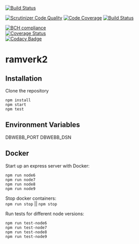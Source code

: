 
[![Build Status](https://travis-ci.org/Paikz/ramverk2.svg?branch=master)](https://travis-ci.org/Paikz/ramverk2)  

[![Scrutinizer Code Quality](https://scrutinizer-ci.com/g/Paikz/ramverk2/badges/quality-score.png?b=master)](https://scrutinizer-ci.com/g/Paikz/ramverk2/?branch=master)
[![Code Coverage](https://scrutinizer-ci.com/g/Paikz/ramverk2/badges/coverage.png?b=master)](https://scrutinizer-ci.com/g/Paikz/ramverk2/?branch=master)
[![Build Status](https://scrutinizer-ci.com/g/Paikz/ramverk2/badges/build.png?b=master)](https://scrutinizer-ci.com/g/Paikz/ramverk2/build-status/master)  

[![BCH compliance](https://bettercodehub.com/edge/badge/Paikz/ramverk2?branch=master)](https://bettercodehub.com/)  
[![Coverage Status](https://coveralls.io/repos/github/Paikz/ramverk2/badge.svg?branch=master)](https://coveralls.io/github/Paikz/ramverk2?branch=master)  
[![Codacy Badge](https://api.codacy.com/project/badge/Grade/a4711d80d75547cd9e3ca5176a44b1aa)](https://www.codacy.com/app/Paikz/ramverk2?utm_source=github.com&amp;utm_medium=referral&amp;utm_content=Paikz/ramverk2&amp;utm_campaign=Badge_Grade)  

# ramverk2

## Installation

Clone the repository  
```
npm install
npm start
npm test
```

## Environment Variables

DBWEBB_PORT
DBWEBB_DSN

## Docker

Start up an express server with Docker:  
```
npm run node6
npm run node7
npm run node8
npm run node9
```  

Stop docker containers:  
`npm run stop` || `npm stop`  

Run tests for different node versions:  
```
npm run test-node6
npm run test-node7
npm run test-node8
npm run test-node9
```  
